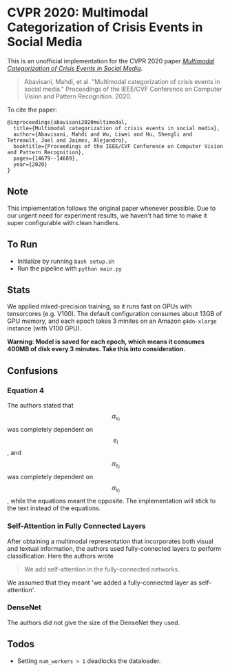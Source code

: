 # CVPR 2020: Multimodal Categorization of Crisis Events in Social Media

This is an unofficial implementation for the CVPR 2020 paper [*Multimodal Categorization of Crisis Events in Social Media*](https://openaccess.thecvf.com/content_CVPR_2020/papers/Abavisani_Multimodal_Categorization_of_Crisis_Events_in_Social_Media_CVPR_2020_paper.pdf).

> Abavisani, Mahdi, et al. "Multimodal categorization of crisis events in social media." Proceedings of the IEEE/CVF Conference on Computer Vision and Pattern Recognition. 2020.

To cite the paper:
```
@inproceedings{abavisani2020multimodal,
  title={Multimodal categorization of crisis events in social media},
  author={Abavisani, Mahdi and Wu, Liwei and Hu, Shengli and Tetreault, Joel and Jaimes, Alejandro},
  booktitle={Proceedings of the IEEE/CVF Conference on Computer Vision and Pattern Recognition},
  pages={14679--14689},
  year={2020}
}
```

## Note
This implementation follows the original paper whenever possible. Due to our urgent need for experiment results, we haven't had time to make it super configurable with clean handlers.


## To Run
- Initialize by running `bash setup.sh`
- Run the pipeline with `python main.py`

## Stats
We applied mixed-precision training, so it runs fast on GPUs with tensorcores (e.g. V100). The default configuration consumes about 13GB of GPU memory, and each epoch takes 3 minites on an Amazon `g4dn-xlarge` instance (with V100 GPU).

**Warning: Model is saved for each epoch, which means it consumes 400MB of disk every 3 minutes. Take this into consideration.**


## Confusions
### Equation 4
The authors stated that $$\alpha_{v_i}$$ was completely dependent on $$e_i$$, and $$\alpha_{e_i}$$ was completely dependent on $$\alpha_{v_i}$$, while the equations meant the opposite. The implementation will stick to the text instead of the equations.

### Self-Attention in Fully Connected Layers
After obtaining a multimodal representation that incorporates both visual and textual information, the authors used fully-connected layers to perform classification. Here the authors wrote 

> We add self-attention in the fully-connected networks. 

 We assumed that they meant 'we added a fully-connected layer as self-attention'.

### DenseNet
The authors did not give the size of the DenseNet they used.


## Todos
- Setting `num_workers > 1` deadlocks the dataloader.




